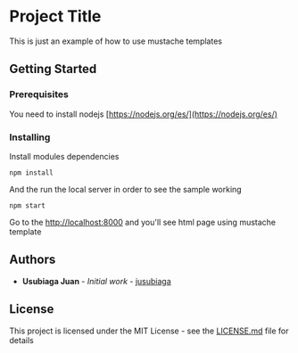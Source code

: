 # Project Title

This is just an example of how to use mustache templates

## Getting Started

### Prerequisites

You need to install nodejs [https://nodejs.org/es/](https://nodejs.org/es/)

### Installing

Install modules dependencies

```
npm install
```

And the run the local server in order to see the sample working

```
npm start
```

Go to the [http://localhost:8000](http://localhost:8000) and you'll see html page using mustache template

## Authors

* **Usubiaga Juan** - *Initial work* - [jusubiaga](https://github.com/jusubiaga)

## License

This project is licensed under the MIT License - see the [LICENSE.md](LICENSE.md) file for details
